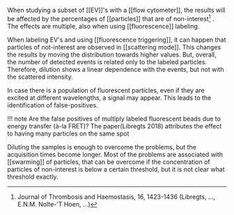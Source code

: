 When studying a subset of [[EV]]'s with a [[flow cytometer]], the results will be affected by the percentages of [[particles]] that are of non-interest[^1] . The effects are multiple, also when using [[fluorescence]] labeling. 

When labeling EV's and using [[fluorescence triggering]], it can happen that particles of not-interest are observed in [[scattering mode]]. This changes the results by moving the distribution towards higher values. But, overall, the number of detected events is related only to the labeled particles. Therefore, dilution shows a linear dependence with the events, but not with the scattered intensity. 

In case there is a population of fluorescent particles, even if they are excited at different wavelengths, a signal may appear. This leads to the identification of false-positives. 

!!! note
	Are the false positives of multiply labeled fluorescent beads due to energy transfer (à-la FRET)? The paper(Libregts 2018) attributes the effect to having many particles on the same spot
	
Diluting the samples is enough to overcome the problems, but the acquisition times become longer. Most of the problems are associated with [[swarming]] of particles, that can be overcome if the concentration of particles of non-interest is below a certain threshold, but it is not clear what threshold exactly. 


[^1]: Journal of Thrombosis and Haemostasis, 16, 1423-1436 (Libregts, ..., E.N.M. Nolte-'T Hoen, ...)